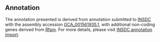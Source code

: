 

Annotation
----------

The annotation presented is derived from annotation submitted to
[INSDC](http://www.insdc.org) with the assembly accession
[GCA\_001561935.1](http://www.ebi.ac.uk/ena/data/view/GCA_001561935.1),
with additional non-coding genes derived from
[Rfam](http://rfam.xfam.org/). For more details, please visit [INSDC
annotation
import](http://ensemblgenomes.org/info/data/insdc_annotation).
